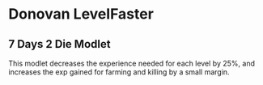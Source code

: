 # Donovan LevelFaster

## 7 Days 2 Die Modlet

This modlet decreases the experience needed for each level by 25%, and increases the exp gained for farming and killing by a small margin.
